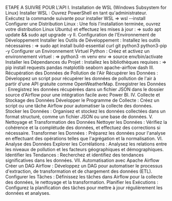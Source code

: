 ETAPE A SUIVRE POUR L'API
I. Installation de WSL (Windows Subsystem for Linux)
 Installer WSL :
 Ouvrez PowerShell en tant qu'administrateur.
 Exécutez la commande suivante pour installer WSL
 => wsl --install
 Configurer une Distribution Linux :
 Une fois l'installation terminée, ouvrez votre distribution Linux Ubuntu) et
effectuez les mises à jour :
 => sudo apt update && sudo apt upgrade -y
II. Configuration de l'Environnement de Développement
 Installer les Outils de Développement :
 Installez les outils nécessaires :
 => sudo apt install build-essential curl git python3 python3-pip -y
 Configurer un Environnement Virtuel Python :
 Créez et activez un environnement virtuel :
 => python3 -m venv env
 => source env/bin/activate
 Installer les Dépendances du Projet :
 Installez les bibliothèques requises :
 => pip install requests pandas matplotlib seaborn apache-airflow dash
III. Récupération des Données de Pollution de l'Air
Récupérer les Données :
Développez un script pour récupérer les données de pollution de l'air à partir
d'une API gratuite comme OpenWeatherMap.
Enregistrer les Données :
Enregistrez les données récupérées dans un fichier JSON dans le dossier source
d'Airflow pour une intégration facile avec Power BI.
IV. Collecte et Stockage des Données
Développer le Programme de Collecte :
Créez un script ou une tâche Airflow pour automatiser la collecte des données.
Stocker les Données :
Organisez et stockez les données collectées dans un format structuré, comme un
fichier JSON ou une base de données.
V. Nettoyage et Transformation des Données
Nettoyer les Données :
Vérifiez la cohérence et la complétude des données, et effectuez des corrections
si nécessaire.
Transformer les Données :
Préparez les données pour l'analyse en effectuant des opérations telles que
l'agrégation et la normalisation.
VI. Analyse des Données
Explorer les Corrélations :
Analysez les relations entre les niveaux de pollution et les facteurs
géographiques et démographiques.
Identifier les Tendances :
Recherchez et identifiez des tendances significatives dans les données.
VII. Automatisation avec Apache Airflow
Créer un DAG Airflow :
Développez un DAG pour automatiser le processus d'extraction, de transformation
et de chargement des données (ETL).
Configurer les Tâches :
Définissez les tâches dans Airflow pour la collecte des données, le nettoyage et
la transformation.
Planifier les Exécutions :
Configurez la planification des tâches pour mettre à jour régulièrement les
données et analyses.
